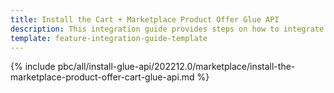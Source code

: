 ```yaml
---
title: Install the Cart + Marketplace Product Offer Glue API
description: This integration guide provides steps on how to integrate the Marketplace Product Offer + Cart Glue API feature into a Spryker project.
template: feature-integration-guide-template
---
```


{% include pbc/all/install-glue-api/202212.0/marketplace/install-the-marketplace-product-offer-cart-glue-api.md %} <!-- To edit, see /_includes/pbc/all/install-glue-api/202212.0/marketplace/install-the-marketplace-product-offer-cart-glue-api.md -->
